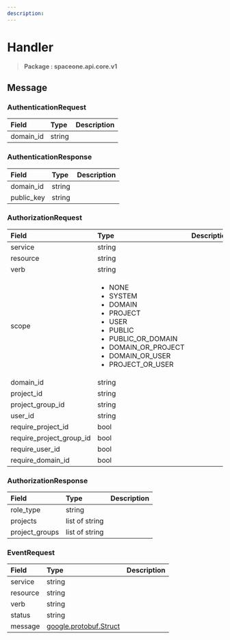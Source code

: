 ```yaml
---
description:  
---
```

# Handler

>  **Package : spaceone.api.core.v1**

## 

## Message

### AuthenticationRequest
| Field | Type |  Description |
| :--- | :--- | :--- |
| domain_id |string | |

### AuthenticationResponse
| Field | Type |  Description |
| :--- | :--- | :--- |
| domain_id |string | |
| public_key |string | |

### AuthorizationRequest
<table>
  <thead>
    <tr>
      <th style="text-align:left; width:100px;">Field</th>
      <th style="text-align:left">Type</th>
      <th style="text-align:left">Description</th>
    </tr>
  </thead>
  <tbody>
    <tr>
      <td style="text-align:left; width:100px;">service</td>
      <td style="text-align:left">string</td>
<td style="text-align:left"></td>

   </tr>
    <tr>
      <td style="text-align:left; width:100px;">resource</td>
      <td style="text-align:left">string</td>
<td style="text-align:left"></td>

   </tr>
    <tr>
      <td style="text-align:left; width:100px;">verb</td>
      <td style="text-align:left">string</td>
<td style="text-align:left"></td>

   </tr>
    <tr>
      <td style="text-align:left; width:100px;">scope</td>
      <td style="text-align:left"><ul>
          	<li>NONE</li>
          	<li>SYSTEM</li>
          	<li>DOMAIN</li>
          	<li>PROJECT</li>
          	<li>USER</li>
          	<li>PUBLIC</li>
          	<li>PUBLIC_OR_DOMAIN</li>
          	<li>DOMAIN_OR_PROJECT</li>
          	<li>DOMAIN_OR_USER</li>
          	<li>PROJECT_OR_USER</li>
        </ul></td>
<td style="text-align:left"></td>

   </tr>
    <tr>
      <td style="text-align:left; width:100px;">domain_id</td>
      <td style="text-align:left">string</td>
<td style="text-align:left"></td>

   </tr>
    <tr>
      <td style="text-align:left; width:100px;">project_id</td>
      <td style="text-align:left">string</td>
<td style="text-align:left"></td>

   </tr>
    <tr>
      <td style="text-align:left; width:100px;">project_group_id</td>
      <td style="text-align:left">string</td>
<td style="text-align:left"></td>

   </tr>
    <tr>
      <td style="text-align:left; width:100px;">user_id</td>
      <td style="text-align:left">string</td>
<td style="text-align:left"></td>

   </tr>
    <tr>
      <td style="text-align:left; width:100px;">require_project_id</td>
      <td style="text-align:left">bool</td>
<td style="text-align:left"></td>

   </tr>
    <tr>
      <td style="text-align:left; width:100px;">require_project_group_id</td>
      <td style="text-align:left">bool</td>
<td style="text-align:left"></td>

   </tr>
    <tr>
      <td style="text-align:left; width:100px;">require_user_id</td>
      <td style="text-align:left">bool</td>
<td style="text-align:left"></td>

   </tr>
    <tr>
      <td style="text-align:left; width:100px;">require_domain_id</td>
      <td style="text-align:left">bool</td>
<td style="text-align:left"></td>

   </tr>
  </tbody>
</table>



### AuthorizationResponse
| Field | Type |  Description |
| :--- | :--- | :--- |
| role_type |string | |
| projects |list of string | |
| project_groups |list of string | |

### EventRequest
| Field | Type |  Description |
| :--- | :--- | :--- |
| service |string | |
| resource |string | |
| verb |string | |
| status |string | |
| message |[google.protobuf.Struct](https://github.com/protocolbuffers/protobuf/blob/master/src/google/protobuf/struct.proto) | |
